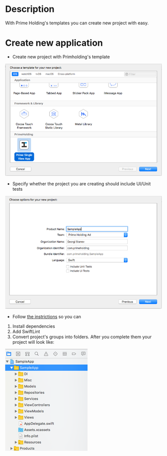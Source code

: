 # Description
With Prime Holding's templates you can create new project with easy.

# Create new application

* Create new project with Primholding's template

![Alt text](../Images/Step1.png "Step 1")

* Specify whether the project you are creating should include UI/Unit tests

![Alt text](../Images/Step2.png "Step 2")

* Follow [the instrictions](../Documentation/MANUAL_STEPS.md) so you can
 1. Install dependencies
 2. Add SwiftLint
 3. Convert project's groups into folders. After you complete them your project will look like:

![Alt text](../Images/Step7.png "Step 7")
